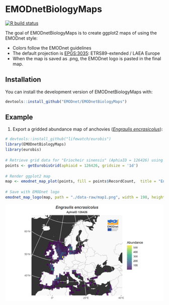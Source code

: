 
# EMODnetBiologyMaps

<!-- badges: start -->
[![R build
status](https://github.com/EMODnet/EMODnetBiologyMaps/workflows/R-CMD-check/badge.svg)](https://github.com/EMODnet/EMODnetBiologyMaps/actions)
<!-- badges: end -->

The goal of EMODnetBiologyMaps is to create ggplot2 maps of using the EMODnet style:

* Colors follow the EMODnet guidelines
* The default projection is [EPGS:3035](https://epsg.io/3035): ETRS89-extended / LAEA Europe
* When the map is saved as .png, the EMODnet logo is pasted in the final map.

## Installation

You can install the development version of EMODnetBiologyMaps with:

``` r
devtools::install_github("EMODnet/EMODnetBiologyMaps")
```

## Example

1. Export a gridded abundance map of anchovies ([*Engraulis encrasicolus*](https://www.marinespecies.org/aphia.php?p=taxdetails&id=126426)):

``` r
# devtools::install_github("lifewatch/eurobis")
library(EMODnetBiologyMaps)
library(eurobis)

# Retrieve grid data for "Eriocheir sinensis" (AphiaID = 126426) using the eurobis package
points <- getEurobisGrid(aphiaid = 126426, gridsize = '1d')

# Render ggplot2 map
map <- emodnet_map_plot(points, fill = points$RecordCount,  title = "Engraulis encrasicolus", subtitle = "AphiaID 126426", legend = "Abundance", zoom = FALSE, option = "viridis")

# Save with EMODnet logo
emodnet_map_logo(map, path = "./data-raw/map1.png", width = 198, height = 121, dpi = 300, units = "mm", gravity = "northeast", offset = "+650+200", color = TRUE)


```

<img src=".\data-raw\map1.png" alt="map1" />
